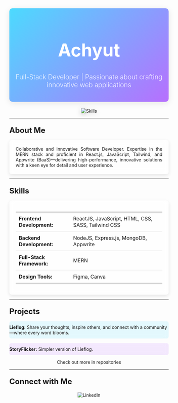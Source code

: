 <div align="center" style="padding: 20px; background: linear-gradient(135deg, rgba(0, 204, 255, 0.7), rgba(153, 51, 255, 0.7)); border-radius: 10px; box-shadow: 0px 4px 20px rgba(0, 0, 0, 0.1);">
  <h1 style="font-size: 3.5rem; font-weight: 700; color: white;">Achyut</h1>
  <p style="font-size: 1.3rem; font-weight: 300; color: rgba(255, 255, 255, 0.9);">Full-Stack Developer | Passionate about crafting innovative web applications</p>
</div>

<div align="center" style="margin-top: 20px;">
  <img src="https://skillicons.dev/icons?i=javascript,mongodb,expressjs,react,nodejs,redux,tailwindcss,html,css,scss,appwrite,figma,git,canva" alt="Skills" style="max-width: 80%; height: auto; filter: drop-shadow(0 4px 8px rgba(0, 0, 0, 0.2));"/>
</div>

---

### <span style="font-size: 1.5rem; font-weight: bold;">About Me</span>

<p align="justify" style="background: rgba(255, 255, 255, 0.6); backdrop-filter: blur(8px); padding: 20px; border-radius: 8px; box-shadow: 0px 4px 12px rgba(0, 0, 0, 0.1);">
Collaborative and innovative Software Developer. Expertise in the MERN stack and proficient in React.js, JavaScript, Tailwind, and Appwrite (BaaS)—delivering high-performance, innovative solutions with a keen eye for detail and user experience.
</p>

---

### <span style="font-size: 1.5rem; font-weight: bold;">Skills</span>

<div align="center" style="padding: 20px; background: rgba(255, 255, 255, 0.5); backdrop-filter: blur(8px); border-radius: 8px; box-shadow: 0px 4px 12px rgba(0, 0, 0, 0.1);">
  <table style="width: 100%; border-collapse: collapse;">
    <tr style="border-bottom: 1px solid rgba(0, 0, 0, 0.1);">
      <td style="padding: 10px; text-align: left;"><strong>Frontend Development:</strong></td>
      <td style="padding: 10px; text-align: left;">ReactJS, JavaScript, HTML, CSS, SASS, Tailwind CSS</td>
    </tr>
    <tr style="border-bottom: 1px solid rgba(0, 0, 0, 0.1);">
      <td style="padding: 10px; text-align: left;"><strong>Backend Development:</strong></td>
      <td style="padding: 10px; text-align: left;">NodeJS, Express.js, MongoDB, Appwrite</td>
    </tr>
    <tr style="border-bottom: 1px solid rgba(0, 0, 0, 0.1);">
      <td style="padding: 10px; text-align: left;"><strong>Full-Stack Framework:</strong></td>
      <td style="padding: 10px; text-align: left;">MERN</td>
    </tr>
    <tr>
      <td style="padding: 10px; text-align: left;"><strong>Design Tools:</strong></td>
      <td style="padding: 10px; text-align: left;">Figma, Canva</td>
    </tr>
  </table>
</div>

---

### <span style="font-size: 1.5rem; font-weight: bold;">Projects</span>

<div align="left">
  <ul style="list-style-type: none; padding-left: 0;">
    <li style="padding: 10px 0; background: rgba(0, 204, 255, 0.1); backdrop-filter: blur(8px); border-radius: 6px; margin-bottom: 15px;">
      <strong>Lieflog:</strong> Share your thoughts, inspire others, and connect with a community—where every word blooms.
    </li>
    <li style="padding: 10px 0; background: rgba(153, 51, 255, 0.1); backdrop-filter: blur(8px); border-radius: 6px;">
      <strong>StoryFlicker:</strong> Simpler version of Lieflog.
    </li>
  </ul>
</div>
<p style="text-align: center;">Check out more in repositories</p>

---

### <span style="font-size: 1.5rem; font-weight: bold;">Connect with Me</span>

<div align="center" style="margin-top: 20px;">
  <a href="https://www.linkedin.com/in/suryanshuraj" style="text-decoration: none;">
    <img src="https://img.shields.io/badge/LinkedIn-0077B5?style=for-the-badge&logo=linkedin&logoColor=white" alt="LinkedIn">
  </a>
</div>

